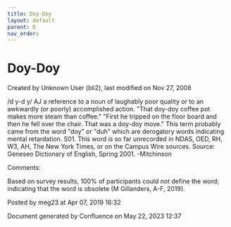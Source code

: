 ```yaml
---
title: Doy-Doy
layout: default
parent: D
nav_order:
---
```


# Doy-Doy

Created by  Unknown User (bli2), last modified on Nov 27, 2008

/d y-d y/ AJ a reference to a noun of laughably poor quality or to an awkwardly (or poorly) accomplished action. &quot;That doy-doy coffee pot makes more steam than coffee.&quot; &quot;First he tripped on the floor board and then he fell over the chair. That was a doy-doy move.&quot; This term probably came from the word &quot;doy&quot; or &quot;duh&quot; which are derogatory words indicating mental retardation. S01. This word is so far unrecorded in NDAS, OED, RH, W3, AH, The New York Times, or on the Campus Wire sources. Source: Geneseo Dictionary of English, Spring 2001. -Mitchinson

Comments:

Based on survey results, 100% of participants could not define the word; indicating that the word is obsolete (M Gillanders, A-F, 2019).

Posted by meg23 at Apr 07, 2019 16:32

Document generated by Confluence on May 22, 2023 12:37


